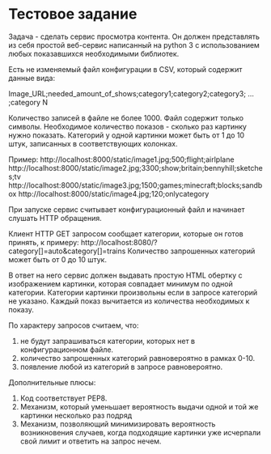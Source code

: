 # Тестовое задание #

Задача - сделать сервис просмотра контента.
Он должен представлять из себя простой веб-сервис написанный на python 3 с использованием любых показавшихся необходимыми библиотек.

Есть не изменяемый файл конфигурации в CSV, который содержит данные вида:

Image_URL;needed_amount_of_shows;category1;category2;category3; … ;category N

Количество записей в файле не более 1000. 
Файл содержит только символы.
Необходимое количество показов  - сколько раз картинку нужно показать. 
Категорий у одной картинки может быть от 1 до 10 штук, записанных в соответствующих колонках.

Пример:
http://localhost:8000/static/image1.jpg;500;flight;airlplane
http://localhost:8000/static/image2.jpg;3300;show;britain;bennyhill;sketches;tv
http://localhost:8000/static/image3.jpg;1500;games;minecraft;blocks;sandbox
http://localhost:8000/static/image4.jpg;120;onlycategory

При запуске сервис считывает конфигурационный файл и начинает слушать HTTP обращения.

Клиент HTTP GET запросом сообщает категории, которые он готов принять, к примеру:
http://localhost:8080/?category[]=auto&category[]=trains
Количество запрошенных категорий может быть от 0 до 10 штук.

В ответ на него сервис должен выдавать простую HTML обертку с изображением картинки, которая совпадает минимум по одной категории.
Категории картинки произвольны если в запросе категорий не указано. 
Каждый показ вычитается из количества необходимых к показу.

По характеру запросов считаем, что:
1. не будут запрашиваться категории, которых нет в конфигурационном файле.
2. количество запрошенных категорий равновероятно в рамках 0-10.
3. появление любой из категорий в запросе равновероятно.

Дополнительные плюсы:
1. Код соответствует PEP8.
2. Механизм, который уменьшает вероятность выдачи одной и той же картинки несколько раз подряд 
3. Механизм, позволяющий минимизировать вероятность возникновения случаев, когда подходящие картинки уже исчерпали свой лимит и ответить на запрос нечем.


